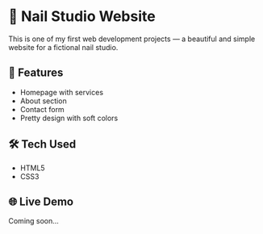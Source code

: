 # 💅 Nail Studio Website

This is one of my first web development projects — a beautiful and simple website for a fictional nail studio.

## 🌸 Features
- Homepage with services
- About section
- Contact form
- Pretty design with soft colors

## 🛠️ Tech Used
- HTML5
- CSS3

## 🌐 Live Demo
Coming soon...

